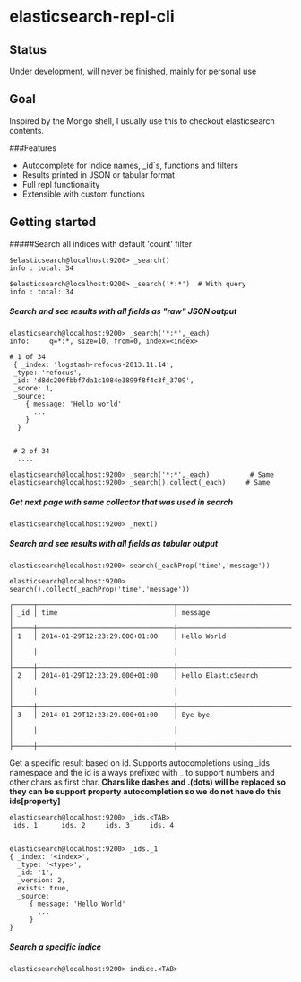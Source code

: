 elasticsearch-repl-cli
==========================

## Status

Under development, will never be finished, mainly for personal use

## Goal
Inspired by the Mongo shell, I usually use this to checkout elasticsearch contents. 


###Features

* Autocomplete for indice names, _id´s, functions and filters
* Results printed in JSON or tabular format
* Full repl functionality
* Extensible with custom functions

## Getting started


#####Search all indices with default 'count' filter 

    $elasticsearch@localhost:9200> _search()                     
    info : total: 34     
    
    $elasticsearch@localhost:9200> _search('*:*')  # With query                     
    info : total: 34     
    
    
##### Search and see results with all fields as "raw" JSON output    
    
    elasticsearch@localhost:9200> _search('*:*',_each)                 
    info:     q=*:*, size=10, from=0, index=<index>
    
    # 1 of 34
     { _index: 'logstash-refocus-2013.11.14',
     _type: 'refocus',
     _id: 'd8dc200fbbf7da1c1084e3899f8f4c3f_3709',
     _score: 1,
     _source: 
        { message: 'Hello world'
          ...
        }
      }      
       
     
     # 2 of 34
      ....
    
    elasticsearch@localhost:9200> _search('*:*',_each)          # Same 
    elasticsearch@localhost:9200> _search().collect(_each)     # Same
    
    
    
##### Get next page with same collector that was used in search

    elasticsearch@localhost:9200> _next()


##### Search and see results with all fields as tabular output    		
    elasticsearch@localhost:9200> search(_eachProp('time','message'))
  
    elasticsearch@localhost:9200> search().collect(_eachProp('time','message'))

	┌─────┬──────────────────────────────────┬──────────────────────────────────┬
	│ _id │ time                             │ message                          │
	├─────┼──────────────────────────────────┼──────────────────────────────────┼
	│ 1   │ 2014-01-29T12:23:29.000+01:00    │ Hello World                      │
	│     │                                  │                                  │
	├─────┼──────────────────────────────────┼──────────────────────────────────┼
	│ 2   │ 2014-01-29T12:23:29.000+01:00    │ Hello ElasticSearch              │
	│     │                                  │                                  │
	├─────┼──────────────────────────────────┼──────────────────────────────────┤
	│ 3   │ 2014-01-29T12:23:29.000+01:00    │ Bye bye                          │
	│     │                                  │                                  │
	├─────┼──────────────────────────────────┼──────────────────────────────────┤


Get a specific result based on id. Supports autocompletions using \_ids namespace and the id is always prefixed with _ to support numbers and other chars as first char. __Chars like dashes and .(dots) will be replaced so they can be support property autocompletion so we do not have do this ids[property]__    
    
    elasticsearch@localhost:9200> _ids.<TAB>
    _ids._1     _ids._2    _ids._3    _ids._4
    
    
    elasticsearch@localhost:9200> _ids._1
    { _index: '<index>',
      _type: '<type>',
      _id: '1',
      _version: 2,
      exists: true,
      _source: 
         { message: 'Hello World'
           ...
         }
    }
    
    

##### Search a specific indice

    elasticsearch@localhost:9200> indice.<TAB>
    
